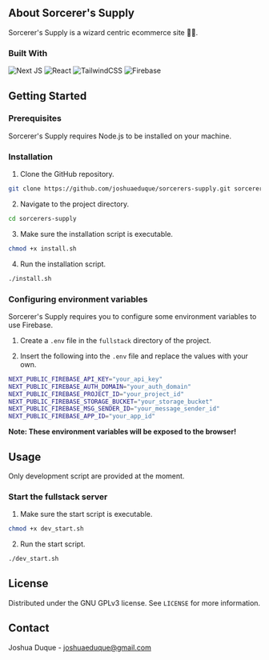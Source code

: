 ## About Sorcerer's Supply

Sorcerer's Supply is a wizard centric ecommerce site 🧙‍♂️.

### Built With

![Next JS](https://img.shields.io/badge/Next-black?style=for-the-badge&logo=next.js&logoColor=white)
![React](https://img.shields.io/badge/react-%2320232a.svg?style=for-the-badge&logo=react&logoColor=%2361DAFB)
![TailwindCSS](https://img.shields.io/badge/tailwindcss-%2338B2AC.svg?style=for-the-badge&logo=tailwind-css&logoColor=white)
![Firebase](https://img.shields.io/badge/firebase-a08021?style=for-the-badge&logo=firebase&logoColor=ffcd34)

## Getting Started

### Prerequisites

Sorcerer's Supply requires Node.js to be installed on your machine.

### Installation

1. Clone the GitHub repository.

```bash
git clone https://github.com/joshuaeduque/sorcerers-supply.git sorcerers-supply
```

2. Navigate to the project directory.

```bash
cd sorcerers-supply
```

3. Make sure the installation script is executable.

```bash
chmod +x install.sh
```

4. Run the installation script.

```bash
./install.sh
```

### Configuring environment variables

Sorcerer's Supply requires you to configure some environment variables to use Firebase.

1. Create a `.env` file in the `fullstack` directory of the project.

2. Insert the following into the `.env` file and replace the values with your own.

```bash
NEXT_PUBLIC_FIREBASE_API_KEY="your_api_key"
NEXT_PUBLIC_FIREBASE_AUTH_DOMAIN="your_auth_domain"
NEXT_PUBLIC_FIREBASE_PROJECT_ID="your_project_id"
NEXT_PUBLIC_FIREBASE_STORAGE_BUCKET="your_storage_bucket"
NEXT_PUBLIC_FIREBASE_MSG_SENDER_ID="your_message_sender_id"
NEXT_PUBLIC_FIREBASE_APP_ID="your_app_id"
```

**Note: These environment variables will be exposed to the browser!**

## Usage

Only development script are provided at the moment.

### Start the fullstack server

1. Make sure the start script is executable.

```bash
chmod +x dev_start.sh
```

2. Run the start script.

```bash
./dev_start.sh
```

## License

Distributed under the GNU GPLv3 license. See `LICENSE` for more information.

## Contact

Joshua Duque - joshuaeduque@gmail.com